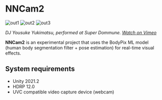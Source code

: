 NNCam2
======

![out1](https://user-images.githubusercontent.com/343936/127945101-0f3ddaa5-2989-4227-b5e1-96e667e4a948.gif)
![out2](https://user-images.githubusercontent.com/343936/127945117-578c363b-f9bf-4249-8c3e-5ea62060cf90.gif)
![out3](https://user-images.githubusercontent.com/343936/127945126-97bd1654-3efb-4796-a513-768392337b12.gif)

*DJ Yousuke Yukimatsu, performed at Super Dommune. [Watch on Vimeo](https://vimeo.com/manage/videos/580670067)*

**NNCam2** is an experimental project that uses the BodyPix ML model
(human body segmentation filter + pose estimation) for real-time visual effects.

System requirements
-------------------

- Unity 2021.2
- HDRP 12.0
- UVC compatible video capture device (webcam)
